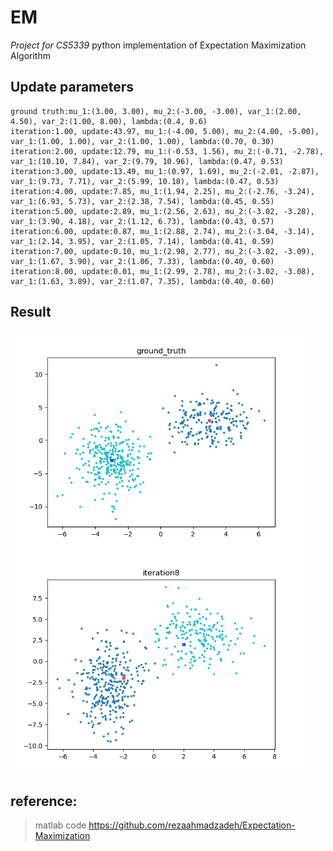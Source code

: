 # EM
*Project for CS5339*
python implementation of Expectation Maximization Algorithm  
## Update parameters
```
ground truth:mu_1:(3.00, 3.00), mu_2:(-3.00, -3.00), var_1:(2.00, 4.50), var_2:(1.00, 8.00), lambda:(0.4, 0.6)
iteration:1.00, update:43.97, mu_1:(-4.00, 5.00), mu_2:(4.00, -5.00), var_1:(1.00, 1.00), var_2:(1.00, 1.00), lambda:(0.70, 0.30)
iteration:2.00, update:12.79, mu_1:(-0.53, 1.56), mu_2:(-0.71, -2.78), var_1:(10.10, 7.84), var_2:(9.79, 10.96), lambda:(0.47, 0.53)
iteration:3.00, update:13.49, mu_1:(0.97, 1.69), mu_2:(-2.01, -2.87), var_1:(9.73, 7.71), var_2:(5.99, 10.18), lambda:(0.47, 0.53)
iteration:4.00, update:7.85, mu_1:(1.94, 2.25), mu_2:(-2.76, -3.24), var_1:(6.93, 5.73), var_2:(2.38, 7.54), lambda:(0.45, 0.55)
iteration:5.00, update:2.89, mu_1:(2.56, 2.63), mu_2:(-3.02, -3.28), var_1:(3.90, 4.18), var_2:(1.12, 6.73), lambda:(0.43, 0.57)
iteration:6.00, update:0.87, mu_1:(2.88, 2.74), mu_2:(-3.04, -3.14), var_1:(2.14, 3.95), var_2:(1.05, 7.14), lambda:(0.41, 0.59)
iteration:7.00, update:0.10, mu_1:(2.98, 2.77), mu_2:(-3.02, -3.09), var_1:(1.67, 3.90), var_2:(1.06, 7.33), lambda:(0.40, 0.60)
iteration:8.00, update:0.01, mu_1:(2.99, 2.78), mu_2:(-3.02, -3.08), var_1:(1.63, 3.89), var_2:(1.07, 7.35), lambda:(0.40, 0.60)
```
## Result

<p float="left">
  <img src="result/ground_truth.png" width="470" />
  <img src="result/iteration8.png" width="470" />
</p>

## reference:
> matlab code https://github.com/rezaahmadzadeh/Expectation-Maximization

